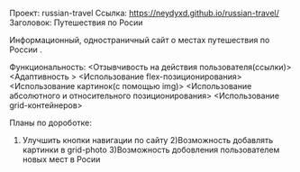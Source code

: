 Проект: russian-travel
Ссылка: https://neydyxd.github.io/russian-travel/
Заголовок: Путешествия по Росии

Информационный, одностраничный сайт о местах путешествия по России .

Функциональность:
<Отзывчивость на действия пользователя(ссылки)>
<Адаптивность >
<Использование flex-позиционирования>
<Использование картинок(с помощью img)>
<Использование абсолютного и относительного позиционирования>
<Использование grid-контейнеров>



Планы по дороботке:
1) Улучшить кнопки навигации по сайту
2)Возможность добавлять картинки в grid-photo
3)Возможность добовления пользователем новых мест в Росии 
